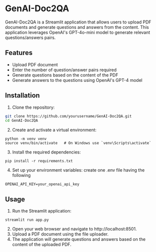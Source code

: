 # GenAI-Doc2QA

GenAI-Doc2QA is a Streamlit application that allows users to upload PDF documents and generate questions and answers from the content. This application leverages OpenAI's GPT-4o-mini model to generate relevant questions/answers pairs.

## Features

- Upload PDF document
- Enter the number of question/answer pairs required
- Generate questions based on the content of the PDF
- Generate answers to the questions using OpenAI's GPT-4 model

## Installation

1. Clone the repository:

```bash
git clone https://github.com/yourusername/GenAI-Doc2QA.git
cd GenAI-Doc2QA
```

2. Create and activate a virtual environment:
```
python -m venv venv
source venv/bin/activate   # On Windows use `venv\Scripts\activate`
```

3. Install the required dependencies:
```
pip install -r requirements.txt
```

4.  Set up your environment variables:
create one .env file having the following
```
OPENAI_API_KEY=your_openai_api_key
```

## Usage
1.  Run the Streamlit application:
```
streamlit run app.py
```

2.  Open your web browser and navigate to http://localhost:8501.
3.  Upload a PDF document using the file uploader.
4.  The application will generate questions and answers based on the content of the uploaded PDF.
